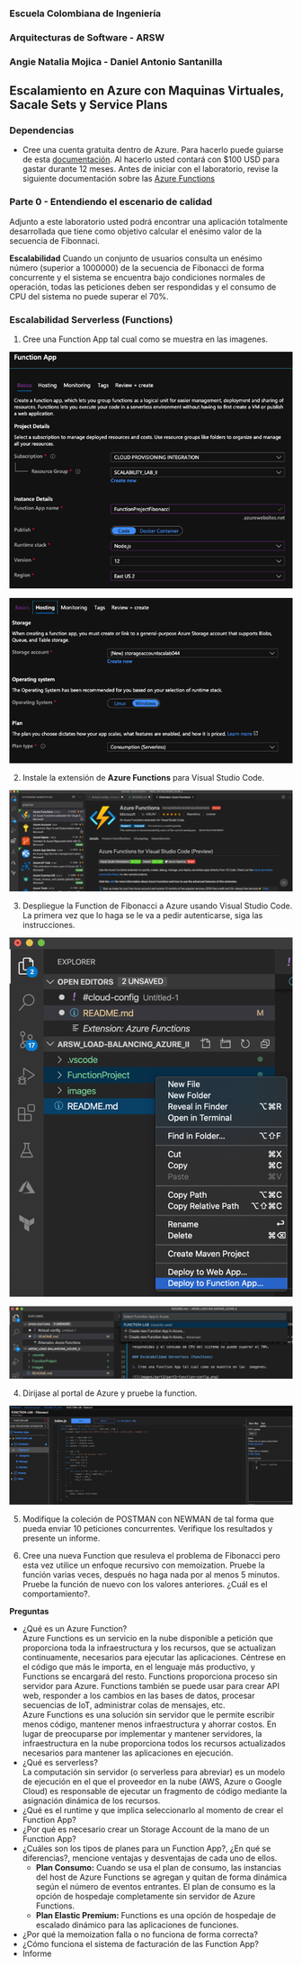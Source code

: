 ### Escuela Colombiana de Ingeniería
### Arquitecturas de Software - ARSW
### Angie Natalia Mojica - Daniel Antonio Santanilla
## Escalamiento en Azure con Maquinas Virtuales, Sacale Sets y Service Plans

### Dependencias
* Cree una cuenta gratuita dentro de Azure. Para hacerlo puede guiarse de esta [documentación](https://azure.microsoft.com/es-es/free/students/). Al hacerlo usted contará con $100 USD para gastar durante 12 meses.
Antes de iniciar con el laboratorio, revise la siguiente documentación sobre las [Azure Functions](https://www.c-sharpcorner.com/article/an-overview-of-azure-functions/)

### Parte 0 - Entendiendo el escenario de calidad

Adjunto a este laboratorio usted podrá encontrar una aplicación totalmente desarrollada que tiene como objetivo calcular el enésimo valor de la secuencia de Fibonnaci.

**Escalabilidad**
Cuando un conjunto de usuarios consulta un enésimo número (superior a 1000000) de la secuencia de Fibonacci de forma concurrente y el sistema se encuentra bajo condiciones normales de operación, todas las peticiones deben ser respondidas y el consumo de CPU del sistema no puede superar el 70%.

### Escalabilidad Serverless (Functions)

1. Cree una Function App tal cual como se muestra en las  imagenes.

![](images/part3/part3-function-config.png)

![](images/part3/part3-function-configii.png)

2. Instale la extensión de **Azure Functions** para Visual Studio Code.

![](images/part3/part3-install-extension.png)

3. Despliegue la Function de Fibonacci a Azure usando Visual Studio Code. La primera vez que lo haga se le va a pedir autenticarse, siga las instrucciones.

![](images/part3/part3-deploy-function-1.png)

![](images/part3/part3-deploy-function-2.png)

4. Dirijase al portal de Azure y pruebe la function.

![](images/part3/part3-test-function.png)

5. Modifique la coleción de POSTMAN con NEWMAN de tal forma que pueda enviar 10 peticiones concurrentes. Verifique los resultados y presente un informe.

6. Cree una nueva Function que resuleva el problema de Fibonacci pero esta vez utilice un enfoque recursivo con memoization. Pruebe la función varias veces, después no haga nada por al menos 5 minutos. Pruebe la función de nuevo con los valores anteriores. ¿Cuál es el comportamiento?.

**Preguntas**

* ¿Qué es un Azure Function?\
Azure Functions es un servicio en la nube disponible a petición que proporciona toda la infraestructura y los recursos, que se actualizan continuamente, necesarios para ejecutar las aplicaciones. Céntrese en el código que más le importa, en el lenguaje más productivo, y Functions se encargará del resto. Functions proporciona proceso sin servidor para Azure. Functions también se puede usar para crear API web, responder a los cambios en las bases de datos, procesar secuencias de IoT, administrar colas de mensajes, etc.\
Azure Functions es una solución sin servidor que le permite escribir menos código, mantener menos infraestructura y ahorrar costos. En lugar de preocuparse por implementar y mantener servidores, la infraestructura en la nube proporciona todos los recursos actualizados necesarios para mantener las aplicaciones en ejecución.
* ¿Qué es serverless?\
La computación sin servidor (o serverless para abreviar) es un modelo de ejecución en el que el proveedor en la nube (AWS, Azure o Google Cloud) es responsable de ejecutar un fragmento de código mediante la asignación dinámica de los recursos.
* ¿Qué es el runtime y que implica seleccionarlo al momento de crear el Function App?
* ¿Por qué es necesario crear un Storage Account de la mano de un Function App?
* ¿Cuáles son los tipos de planes para un Function App?, ¿En qué se diferencias?, mencione ventajas y desventajas de cada uno de ellos.
    - **Plan Consumo:** Cuando se usa el plan de consumo, las instancias del host de Azure Functions se agregan y quitan de forma dinámica según el número de eventos entrantes. El plan de consumo es la opción de hospedaje completamente sin servidor de Azure Functions.
    - **Plan Elastic Premium:** Functions es una opción de hospedaje de escalado dinámico para las aplicaciones de funciones.
* ¿Por qué la memoization falla o no funciona de forma correcta?
* ¿Cómo funciona el sistema de facturación de las Function App?
* Informe
